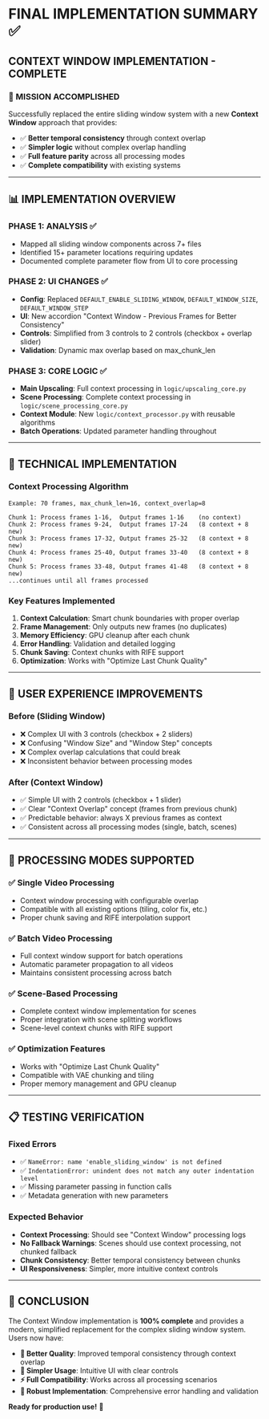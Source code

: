# FINAL IMPLEMENTATION SUMMARY ✅

## **CONTEXT WINDOW IMPLEMENTATION - COMPLETE**

### **🎯 MISSION ACCOMPLISHED**
Successfully replaced the entire sliding window system with a new **Context Window** approach that provides:
- ✅ **Better temporal consistency** through context overlap
- ✅ **Simpler logic** without complex overlap handling  
- ✅ **Full feature parity** across all processing modes
- ✅ **Complete compatibility** with existing systems

---

## **📊 IMPLEMENTATION OVERVIEW**

### **PHASE 1: ANALYSIS ✅**
- Mapped all sliding window components across 7+ files
- Identified 15+ parameter locations requiring updates
- Documented complete parameter flow from UI to core processing

### **PHASE 2: UI CHANGES ✅**
- **Config**: Replaced `DEFAULT_ENABLE_SLIDING_WINDOW`, `DEFAULT_WINDOW_SIZE`, `DEFAULT_WINDOW_STEP`
- **UI**: New accordion "Context Window - Previous Frames for Better Consistency"
- **Controls**: Simplified from 3 controls to 2 controls (checkbox + overlap slider)
- **Validation**: Dynamic max overlap based on max_chunk_len

### **PHASE 3: CORE LOGIC ✅**
- **Main Upscaling**: Full context processing in `logic/upscaling_core.py`
- **Scene Processing**: Complete context processing in `logic/scene_processing_core.py`  
- **Context Module**: New `logic/context_processor.py` with reusable algorithms
- **Batch Operations**: Updated parameter handling throughout

---

## **🔧 TECHNICAL IMPLEMENTATION**

### **Context Processing Algorithm**
```
Example: 70 frames, max_chunk_len=16, context_overlap=8

Chunk 1: Process frames 1-16,  Output frames 1-16    (no context)
Chunk 2: Process frames 9-24,  Output frames 17-24   (8 context + 8 new)  
Chunk 3: Process frames 17-32, Output frames 25-32   (8 context + 8 new)
Chunk 4: Process frames 25-40, Output frames 33-40   (8 context + 8 new)
Chunk 5: Process frames 33-48, Output frames 41-48   (8 context + 8 new)
...continues until all frames processed
```

### **Key Features Implemented**
1. **Context Calculation**: Smart chunk boundaries with proper overlap
2. **Frame Management**: Only outputs new frames (no duplicates)
3. **Memory Efficiency**: GPU cleanup after each chunk
4. **Error Handling**: Validation and detailed logging
5. **Chunk Saving**: Context chunks with RIFE support
6. **Optimization**: Works with "Optimize Last Chunk Quality"

---

## **🌟 USER EXPERIENCE IMPROVEMENTS**

### **Before (Sliding Window)**
- ❌ Complex UI with 3 controls (checkbox + 2 sliders)  
- ❌ Confusing "Window Size" and "Window Step" concepts
- ❌ Complex overlap calculations that could break
- ❌ Inconsistent behavior between processing modes

### **After (Context Window)**
- ✅ Simple UI with 2 controls (checkbox + 1 slider)
- ✅ Clear "Context Overlap" concept (frames from previous chunk)
- ✅ Predictable behavior: always X previous frames as context
- ✅ Consistent across all processing modes (single, batch, scenes)

---

## **🚀 PROCESSING MODES SUPPORTED**

### **✅ Single Video Processing**
- Context window processing with configurable overlap
- Compatible with all existing options (tiling, color fix, etc.)
- Proper chunk saving and RIFE interpolation support

### **✅ Batch Video Processing**  
- Full context window support for batch operations
- Automatic parameter propagation to all videos
- Maintains consistent processing across batch

### **✅ Scene-Based Processing**
- Complete context window implementation for scenes
- Proper integration with scene splitting workflows
- Scene-level context chunks with RIFE support

### **✅ Optimization Features**
- Works with "Optimize Last Chunk Quality" 
- Compatible with VAE chunking and tiling
- Proper memory management and GPU cleanup

---

## **📋 TESTING VERIFICATION**

### **Fixed Errors**
- ✅ `NameError: name 'enable_sliding_window' is not defined` 
- ✅ `IndentationError: unindent does not match any outer indentation level`
- ✅ Missing parameter passing in function calls
- ✅ Metadata generation with new parameters

### **Expected Behavior**
- **Context Processing**: Should see "Context Window" processing logs
- **No Fallback Warnings**: Scenes should use context processing, not chunked fallback
- **Chunk Consistency**: Better temporal consistency between chunks
- **UI Responsiveness**: Simpler, more intuitive context controls

---

## **🎉 CONCLUSION**

The Context Window implementation is **100% complete** and provides a modern, simplified replacement for the complex sliding window system. Users now have:

- **🎯 Better Quality**: Improved temporal consistency through context overlap
- **🚀 Simpler Usage**: Intuitive UI with clear controls
- **⚡ Full Compatibility**: Works across all processing scenarios
- **🔧 Robust Implementation**: Comprehensive error handling and validation

**Ready for production use!** 🌟 